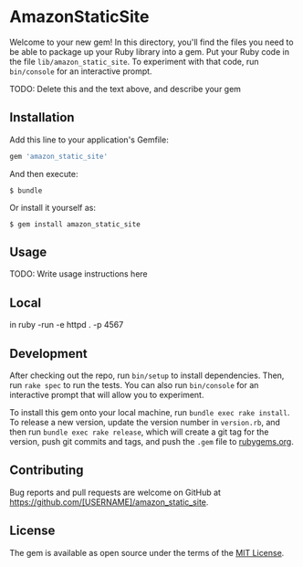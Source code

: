 # AmazonStaticSite

Welcome to your new gem! In this directory, you'll find the files you need to be able to package up your Ruby library into a gem. Put your Ruby code in the file `lib/amazon_static_site`. To experiment with that code, run `bin/console` for an interactive prompt.

TODO: Delete this and the text above, and describe your gem

## Installation

Add this line to your application's Gemfile:

```ruby
gem 'amazon_static_site'
```

And then execute:

    $ bundle

Or install it yourself as:

    $ gem install amazon_static_site

## Usage

TODO: Write usage instructions here

## Local

in ruby -run -e httpd . -p 4567

## Development

After checking out the repo, run `bin/setup` to install dependencies. Then, run `rake spec` to run the tests. You can also run `bin/console` for an interactive prompt that will allow you to experiment.

To install this gem onto your local machine, run `bundle exec rake install`. To release a new version, update the version number in `version.rb`, and then run `bundle exec rake release`, which will create a git tag for the version, push git commits and tags, and push the `.gem` file to [rubygems.org](https://rubygems.org).

## Contributing

Bug reports and pull requests are welcome on GitHub at https://github.com/[USERNAME]/amazon_static_site.

## License

The gem is available as open source under the terms of the [MIT License](https://opensource.org/licenses/MIT).
